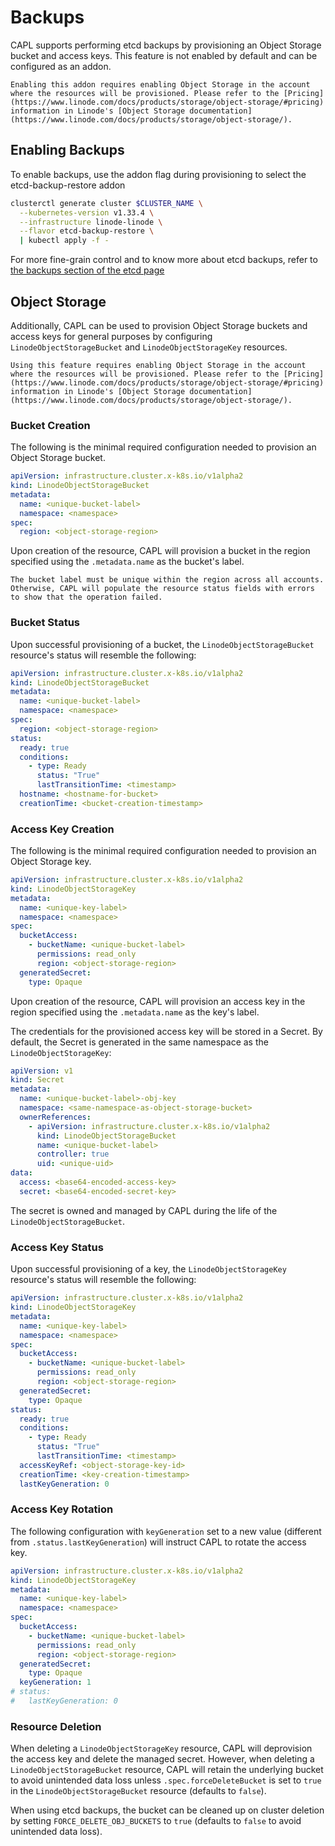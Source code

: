 # Backups

CAPL supports performing etcd backups by provisioning an Object Storage bucket and access keys. This feature is not enabled by default and can be configured as an addon.

```admonish warning
Enabling this addon requires enabling Object Storage in the account where the resources will be provisioned. Please refer to the [Pricing](https://www.linode.com/docs/products/storage/object-storage/#pricing) information in Linode's [Object Storage documentation](https://www.linode.com/docs/products/storage/object-storage/).
```

## Enabling Backups

To enable backups, use the addon flag during provisioning to select the etcd-backup-restore addon
```sh
clusterctl generate cluster $CLUSTER_NAME \
  --kubernetes-version v1.33.4 \
  --infrastructure linode-linode \
  --flavor etcd-backup-restore \
  | kubectl apply -f -
```
For more fine-grain control and to know more about etcd backups, refer to [the backups section of the etcd page](../topics/etcd.md#etcd-backups)

## Object Storage

Additionally, CAPL can be used to provision Object Storage buckets and access keys for general purposes by configuring `LinodeObjectStorageBucket` and `LinodeObjectStorageKey` resources.

```admonish warning
Using this feature requires enabling Object Storage in the account where the resources will be provisioned. Please refer to the [Pricing](https://www.linode.com/docs/products/storage/object-storage/#pricing) information in Linode's [Object Storage documentation](https://www.linode.com/docs/products/storage/object-storage/).
```

### Bucket Creation

The following is the minimal required configuration needed to provision an Object Storage bucket.

```yaml
apiVersion: infrastructure.cluster.x-k8s.io/v1alpha2
kind: LinodeObjectStorageBucket
metadata:
  name: <unique-bucket-label>
  namespace: <namespace>
spec:
  region: <object-storage-region>
```

Upon creation of the resource, CAPL will provision a bucket in the region specified using the `.metadata.name` as the bucket's label.

```admonish warning
The bucket label must be unique within the region across all accounts. Otherwise, CAPL will populate the resource status fields with errors to show that the operation failed.
```

### Bucket Status

Upon successful provisioning of a bucket, the `LinodeObjectStorageBucket` resource's status will resemble the following:

```yaml
apiVersion: infrastructure.cluster.x-k8s.io/v1alpha2
kind: LinodeObjectStorageBucket
metadata:
  name: <unique-bucket-label>
  namespace: <namespace>
spec:
  region: <object-storage-region>
status:
  ready: true
  conditions:
    - type: Ready
      status: "True"
      lastTransitionTime: <timestamp>
  hostname: <hostname-for-bucket>
  creationTime: <bucket-creation-timestamp>
```

### Access Key Creation

The following is the minimal required configuration needed to provision an Object Storage key.

```yaml
apiVersion: infrastructure.cluster.x-k8s.io/v1alpha2
kind: LinodeObjectStorageKey
metadata:
  name: <unique-key-label>
  namespace: <namespace>
spec:
  bucketAccess:
    - bucketName: <unique-bucket-label>
      permissions: read_only
      region: <object-storage-region>
  generatedSecret:
    type: Opaque
```

Upon creation of the resource, CAPL will provision an access key in the region specified using the `.metadata.name` as the key's label.

The credentials for the provisioned access key will be stored in a Secret. By default, the Secret is generated in the same namespace as the `LinodeObjectStorageKey`:

```yaml
apiVersion: v1
kind: Secret
metadata:
  name: <unique-bucket-label>-obj-key
  namespace: <same-namespace-as-object-storage-bucket>
  ownerReferences:
    - apiVersion: infrastructure.cluster.x-k8s.io/v1alpha2
      kind: LinodeObjectStorageBucket
      name: <unique-bucket-label>
      controller: true
      uid: <unique-uid>
data:
  access: <base64-encoded-access-key>
  secret: <base64-encoded-secret-key>
```

The secret is owned and managed by CAPL during the life of the `LinodeObjectStorageBucket`.

### Access Key Status

Upon successful provisioning of a key, the `LinodeObjectStorageKey` resource's status will resemble the following:

```yaml
apiVersion: infrastructure.cluster.x-k8s.io/v1alpha2
kind: LinodeObjectStorageKey
metadata:
  name: <unique-key-label>
  namespace: <namespace>
spec:
  bucketAccess:
    - bucketName: <unique-bucket-label>
      permissions: read_only
      region: <object-storage-region>
  generatedSecret:
    type: Opaque
status:
  ready: true
  conditions:
    - type: Ready
      status: "True"
      lastTransitionTime: <timestamp>
  accessKeyRef: <object-storage-key-id>
  creationTime: <key-creation-timestamp>
  lastKeyGeneration: 0
```

### Access Key Rotation

The following configuration with `keyGeneration` set to a new value (different from `.status.lastKeyGeneration`) will instruct CAPL to rotate the access key.

```yaml
apiVersion: infrastructure.cluster.x-k8s.io/v1alpha2
kind: LinodeObjectStorageKey
metadata:
  name: <unique-key-label>
  namespace: <namespace>
spec:
  bucketAccess:
    - bucketName: <unique-bucket-label>
      permissions: read_only
      region: <object-storage-region>
  generatedSecret:
    type: Opaque
  keyGeneration: 1
# status:
#   lastKeyGeneration: 0
```

### Resource Deletion

When deleting a `LinodeObjectStorageKey` resource, CAPL will deprovision the access key and delete the managed secret. However, when deleting a `LinodeObjectStorageBucket` resource, CAPL will retain the underlying bucket to avoid unintended data loss unless `.spec.forceDeleteBucket` is set to `true` in the `LinodeObjectStorageBucket` resource (defaults to `false`).

When using etcd backups, the bucket can be cleaned up on cluster deletion by setting `FORCE_DELETE_OBJ_BUCKETS` to `true` (defaults to `false` to avoid unintended data loss).
